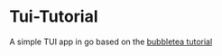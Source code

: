 # Tui-Tutorial

A simple TUI app in go based on the [bubbletea tutorial](https://github.com/charmbracelet/bubbletea?tab=readme-ov-file#tutorial)
